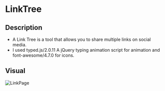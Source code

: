 # LinkTree
## Description
- A Link Tree is a tool that allows you to share multiple links on social media.
- I used typed.js/2.0.11 A jQuery typing animation script for animation and font-awesome/4.7.0 for icons.
 
## Visual
![LinkPage](https://user-images.githubusercontent.com/87015660/210176222-bc8ba2ac-83e9-4b7e-8c4a-66f6ea169c29.png)

